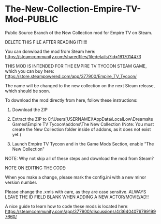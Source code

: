 # The-New-Collection-Empire-TV-Mod-PUBLIC
Public Source Branch of the New Collection mod for Empire TV on Steam.

DELETE THIS FILE AFTER READING IT!!!!!

You can donwload the mod from Steam here: https://steamcommunity.com/sharedfiles/filedetails/?id=1617014473

THIS MOD IS INTENDED FOR THE EMPIRE TV TYCOON STEAM GAME, which you can buy here: https://store.steampowered.com/app/377900/Empire_TV_Tycoon/

The name will be changed to the new collection on the next Steam release, which should be soon.

To download the mod directly from here, follow these instructions:

1. Download the ZIP

2. Extract the ZIP to C:\Users\[USERNAME]\AppData\LocalLow\Dreamsite Games\Empire TV Tycoon\addons\The New Collection
(Note: You must create the New Collection folder inside of addons, as it does not exist yet.)

3. Launch Empire TV Tycoon and in the Game Mods Section, enable "The New Collection"

NOTE: Why not skip all of these steps and download the mod from Steam?


NOTE ON EDITING THE CODE:

When you make a change, please mark the config.ini with a new minor version number.

Please change the .xmls with care, as they are case sensitve. ALWAYS LEAVE THE ID FIELD BLANK WHEN ADDING A NEW ACTOR/MOVIE/AD!!

A nice guide to learn how to code these mods is located here: https://steamcommunity.com/app/377900/discussions/4/364040797991997660/
